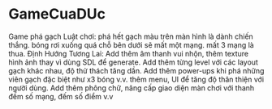 # GameCuaDUc
Game phá gạch
Luật chơi: phá hết gạch màu trên màn hình là dành chiến thắng. bóng rơi xuống quá chỗ bên dưới sẽ mất một mạng. mất 3 mạng là thua.
Định Hướng Tương Lai:
Add thêm âm thanh vui nhộn, thêm texture hình ảnh thay vì dùng SDL để generate. 
Add thêm từng level với các layout gạch khác nhau, độ thử thách tăng dần.
Add thêm power-ups khi phá những viên gạch đặc biệt như x3 bóng v.v.
thêm menu, UI để tăng độ thân thiện với người dùng.
Add thêm phông chữ, nâng cấp giao diện màn chơi với thanh đếm số mạng, đếm số điểm v.v
